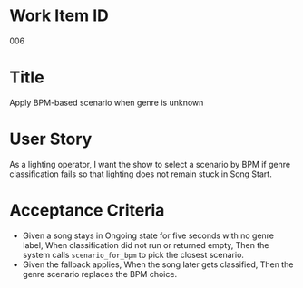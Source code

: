 # Work Item ID
006

# Title
Apply BPM-based scenario when genre is unknown

# User Story
As a lighting operator, I want the show to select a scenario by BPM if genre
classification fails so that lighting does not remain stuck in Song Start.

# Acceptance Criteria
- Given a song stays in Ongoing state for five seconds with no genre label,
  When classification did not run or returned empty,
  Then the system calls `scenario_for_bpm` to pick the closest scenario.
- Given the fallback applies,
  When the song later gets classified,
  Then the genre scenario replaces the BPM choice.
